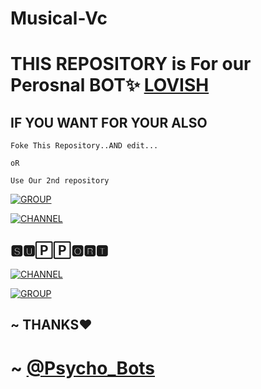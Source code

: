 # Musical-Vc 
# THIS REPOSITORY is For our Perosnal BOT✨ [LOVISH](https://t.me/Lovishmanager_bot) 
## IF YOU WANT FOR YOUR ALSO 
```
Foke This Repository..AND edit...

oR 

Use Our 2nd repository 
```
</p><p align="left"><a href="https://github.com/Psychobots/VCMUSICAL"> <img src="https://img.shields.io/badge/Github-2nd_Repo-black?style=for-the-badge&logo=github" alt="GROUP" /></a> 
  
  
</p><p align="left"><a href="https://t.me/Lovishmanager_bot"> <img src="https://img.shields.io/badge/Lovish-manager-pink?style=for-the-badge&logo=telegram" alt="CHANNEL" /></a> 




## 🆂🆄🄿🄿🅾🆁🆃

</p><p align="left"><a href="https://t.me/Psycho_Bots"> <img src="https://img.shields.io/badge/telegram-CHANNEL-yellow?style=for-the-badge&logo=telegram" alt="CHANNEL" /></a> 

</p><p align="left"><a href="https://t.me/PsychoBots_chat"> <img src="https://img.shields.io/badge/telegram-CHAT_GROUP-green?style=for-the-badge&logo=telegram" alt="GROUP" /></a> 
  
  
##  ~ THANKS❤️
# ~ [@Psycho_Bots](https://t.me/Psycho_Bots)
  

